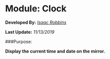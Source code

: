 # Module: Clock

**Developed By:** *[Isaac Robbins](https://github.com/MeAwesome)*

**Last Update:** *11/13/2019*

###Purpose:

**Display the current time and date on the mirror.**
